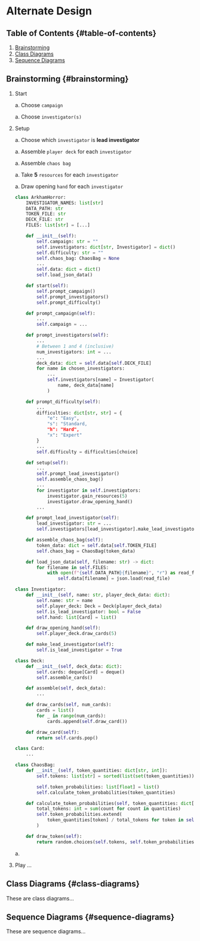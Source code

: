 # Alternate Design

## Table of Contents {#table-of-contents}

1. [Brainstorming](#brainstorming)
1. [Class Diagrams](#class-diagrams)
1. [Sequence Diagrams](#sequence-diagrams)

## Brainstorming {#brainstorming}

1. Start

    a. Choose `campaign`

    a. Choose `investigator(s)`

1. Setup

    a. Choose which `investigator` is **lead investigator**

    a. Assemble `player deck` for each `investigator`

    a. Assemble `chaos bag`

    a. Take **5** `resources` for each `investigator`

    a. Draw opening `hand` for each `investigator`

    ```python
    class ArkhamHorror:
        INVESTIGATOR_NAMES: list[str]
        DATA_PATH: str
        TOKEN_FILE: str
        DECK_FILE: str
        FILES: list[str] = [...]

        def __init__(self):
            self.campaign: str = ""
            self.investigators: dict[str, Investigator] = dict()
            self.difficulty: str = ""
            self.chaos_bag: ChaosBag = None
            ...
            self.data: dict = dict()
            self.load_json_data()

        def start(self):
            self.prompt_campaign()
            self.prompt_investigators()
            self.prompt_difficulty()

        def prompt_campaign(self):
            ...
            self.campaign = ...

        def prompt_investigators(self):
            ...
            # Between 1 and 4 (inclusive)
            num_investigators: int = ...
            ...
            deck_data: dict = self.data[self.DECK_FILE]
            for name in chosen_investigators:
                ...
                self.investigators[name] = Investigator(
                    name, deck_data[name]
                )

        def prompt_difficulty(self):
            ...
            difficulties: dict[str, str] = {
                "e": "Easy",
                "s": "Standard,
                "h": "Hard",
                "x": "Expert"
            }
            ...
            self.difficulty = difficulties[choice]

        def setup(self):
            ...
            self.prompt_lead_investigator()
            self.assemble_chaos_bag()
            ...
            for investigator in self.investigators:
                investigator.gain_resources(5)
                investigator.draw_opening_hand()
            ...

        def prompt_lead_investigator(self):
            lead_investigator: str = ...
            self.investigators[lead_investigator].make_lead_investigator()

        def assemble_chaos_bag(self):
            token_data: dict = self.data[self.TOKEN_FILE]
            self.chaos_bag = ChaosBag(token_data)

        def load_json_data(self, filename: str) -> dict:
            for filename in self.FILES:
                with open(f"{self.DATA_PATH}{filename}", "r") as read_file:
                    self.data[filename] = json.load(read_file)
    ```

    ```python
    class Investigator:
        def __init__(self, name: str, player_deck_data: dict):
            self.name: str = name
            self.player_deck: Deck = Deck(player_deck_data)
            self.is_lead_investigator: bool = False
            self.hand: list[Card] = list()

        def draw_opening_hand(self):
            self.player_deck.draw_cards(5)

        def make_lead_investigator(self):
            self.is_lead_investigator = True
    ```

    ```python
    class Deck:
        def __init__(self, deck_data: dict):
            self.cards: deque[Card] = deque()
            self.assemble_cards()

        def assemble(self, deck_data):
            ...

        def draw_cards(self, num_cards):
            cards = list()
            for _ in range(num_cards):
                cards.append(self.draw_card())

        def draw_card(self):
            return self.cards.pop()
    ```

    ```python
    class Card:
        ...
    ```

    ```python
    class ChaosBag:
        def __init__(self, token_quantities: dict[str, int]):
            self.tokens: list[str] = sorted(list(set(token_quantities)))

            self.token_probabilities: list[float] = list()
            self.calculate_token_probabilities(token_quantities)

        def calculate_token_probabilities(self, token_quantities: dict[str, int]):
            total_tokens: int = sum(count for count in quantities)
            self.token_probabilities.extend(
                token_quantities[token] / total_tokens for token in self.tokens
            )

        def draw_token(self):
            return random.choices(self.tokens, self.token_probabilities)[0]
    ```

    a. 

1. Play
...

## Class Diagrams {#class-diagrams}

These are class diagrams...

## Sequence Diagrams {#sequence-diagrams}

These are sequence diagrams...
